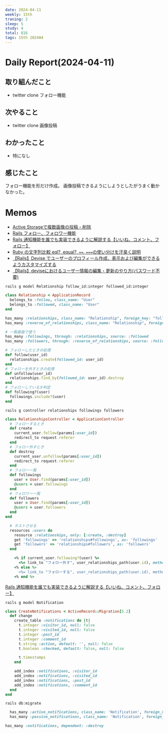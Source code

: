 ```yaml
---
date: 2024-04-11
weekly: 15th
traning: 2
sleep: 5
study: 4
total: 816
tags: 15th 202404 
---
```

# Daily Report(2024-04-11)
## 取り組んだこと
- twitter clone フォロー機能
## 次やること
- twitter clone 画像投稿
## わかったこと
- 特になし
## 感じたこと
フォロー機能を形だけ作成。
画像投稿できるようにしようとしたがうまく動かなかった。
# Memos
- [Active Storageで複数画像の投稿・削除](https://qiita.com/hiroki_404_/items/e71991ac88421e5caeec)
- [Rails フォロー、フォロワー機能](https://qiita.com/nakachan1994/items/e6107fe3003f6515e385)
- [Rails 通知機能を誰でも実装できるように解説する【いいね、コメント、フォロー】](https://qiita.com/nekojoker/items/80448944ec9aaae48d0a)
- [Ruby の文字列比較  eql?, equal?, `==`, `===`の使い分けを汗臭く説明](https://qiita.com/tbpgr/items/a1f231999910cd48ec58)
- [【Rails】Devise でユーザーのプロフィール作成、表示および編集ができるようカスタマイズする](https://plog.kobacchi.com/rails-devise-user-profile-customize/)
- [【Rails】deviseにおけるユーザー情報の編集・更新のやり方(パスワード不要)](https://qiita.com/RIN_HM/items/45a0b665cb43da78ef41)

```terminal
rails g model Relationship follow_id:integer followed_id:integer
```

```ruby:app/models/relationship.rb
class Relationship < ApplicationRecord
  belongs_to :follow, class_name: "User"
  belongs_to :followed, class_name: "User"
end
```

```ruby:app/models/user.rb
has_many :relationships, class_name: "Relationship", foreign_key: "follow_id", dependent: :destroy
has_many :reverse_of_relationships, class_name: "Relationship", foreign_key: "followed_id", dependent: :destroy

# 一覧画面で使う
has_many :followings, through: :relationships, source: :followed
has_many :followers, through: :reverse_of_relationships, source: :follow

# フォローしたときの処理
def follow(user_id)
  relationships.create(followed_id: user_id)
end
# フォローを外すときの処理
def unfollow(user_id)
  relationships.find_by(followed_id: user_id).destroy
end
# フォローしているか判定
def following?(user)
  followings.include?(user)
end
```

```tarminal
rails g controller relationships followings followers
```

```ruby:app/controllers/relationships_contoroller.rb
class RelationshipsController < ApplicationController
  # フォローするとき
  def create
    current_user.follow(params[:user_id])
    redirect_to request.referer
  end
  # フォロー外すとき
  def destroy
    current_user.unfollow(params[:user_id])
    redirect_to request.referer  
  end
  # フォロー一覧
  def followings
    user = User.find(params[:user_id])
    @users = user.followings
  end
  # フォロワー一覧
  def followers
    user = User.find(params[:user_id])
    @users = user.followers
  end
end
```

```ruby:config/routes.rb
  # ネストさせる
  resources :users do
    resource :relationships, only: [:create, :destroy]
    get 'followings' => 'relationships#followings', as: 'followings'
    get 'followers' => 'relationships#followers', as: 'followers'
  end
```

```ruby:view.rb
	<% if current_user.following?(user) %>
	  <%= link_to "フォロー外す", user_relationships_path(user.id), method: :delete %>
	<% else %>
	  <%= link_to "フォローする", user_relationships_path(user.id), method: :post %>
	<% end %>
```

[Rails 通知機能を誰でも実装できるように解説する【いいね、コメント、フォロー】](https://qiita.com/nekojoker/items/80448944ec9aaae48d0a)

```tarminal
rails g model Notification
```

```ruby:xxx_create_notifications.rb
class CreateNotifications < ActiveRecord::Migration[5.2]
  def change
    create_table :notifications do |t|
      t.integer :visitor_id, null: false
      t.integer :visited_id, null: false
      t.integer :post_id
      t.integer :comment_id
      t.string :action, default: '', null: false
      t.boolean :checked, default: false, null: false

      t.timestamps
    end

    add_index :notifications, :visitor_id
    add_index :notifications, :visited_id
    add_index :notifications, :post_id
    add_index :notifications, :comment_id
  end
end
```

```tarminal
rails db:migrate
```

```ruby:app/models/user.rb
  has_many :active_notifications, class_name: 'Notification', foreign_key: 'visitor_id', dependent: :destroy
  has_many :passive_notifications, class_name: 'Notification', foreign_key: 'visited_id', dependent: :destroy
```

```ruby:app/models/post.rb
has_many :notifications, dependent: :destroy
```

